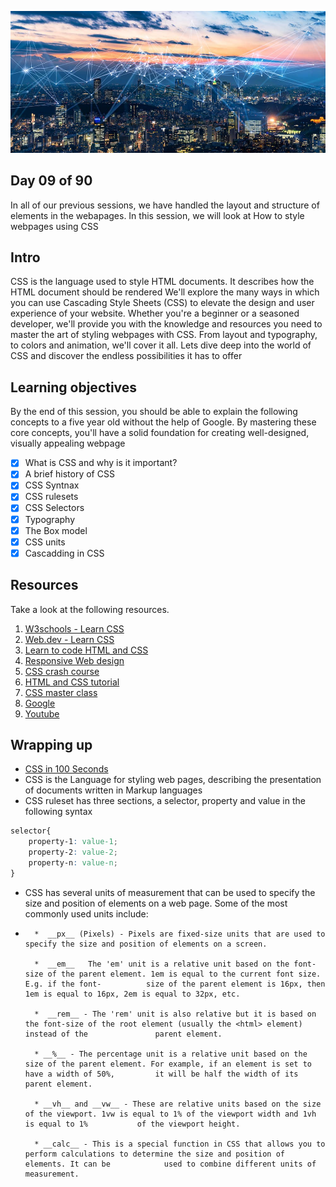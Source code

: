 ![internet](../avatar.jpg)

## Day 09 of 90
In all of our previous sessions, we have handled the layout and structure of elements in the webapages.
In this session, we will look at How to style webpages using CSS

## Intro
CSS is the language used to style HTML documents. It describes how the HTML document should be rendered
We'll explore the many ways in which you can use Cascading Style Sheets (CSS) to elevate the design and user experience of your website. Whether you're a beginner or a seasoned developer, we'll provide you with the knowledge and resources you need to master the art of styling webpages with CSS. From layout and typography, to colors and animation, we'll cover it all. Lets dive deep into the world of CSS and discover the endless possibilities it has to offer

## Learning objectives
By the end of this session, you should be able to explain the following concepts to a five year old without the help of Google. By mastering these core concepts, you'll have a solid foundation for creating well-designed, visually appealing webpage

* [X] What is CSS and why is it important?
* [X] A brief history of CSS
* [X] CSS Syntnax
* [X] CSS rulesets
* [X] CSS Selectors
* [X] Typography
* [X] The Box model
* [X] CSS units
* [X] Cascadding in CSS

## Resources
Take a look at the following resources.
1. [W3schools - Learn CSS](https://www.w3schools.com/css/)
2. [Web.dev - Learn CSS](https://web.dev/learn/css/)
3. [Learn to code HTML and CSS](https://learn.shayhowe.com/html-css/building-your-first-web-page/)
4. [Responsive Web design](https://www.freecodecamp.org/learn/responsive-web-design/)
5. [CSS crash course](https://www.youtube.com/watch?v=yfoY53QXEnI)
6. [HTML and CSS tutorial](https://www.youtube.com/watch?v=D-h8L5hgW-w)
7. [CSS master class](https://www.youtube.com/watch?v=FqmB-Zj2-PA)
8. [Google](https://www.google.com/search?q=Learn+CSS)
9. [Youtube](https://www.youtube.com/results?search_query=learn+CSS)

## Wrapping up
- [CSS in 100 Seconds](https://www.youtube.com/watch?v=OEV8gMkCHXQ)
- CSS is the Language for styling web pages, describing the presentation of documents written in Markup languages
- CSS ruleset  has three sections, a selector, property and value in the following syntax
```css
selector{
    property-1: value-1;
    property-2: value-2;
    property-n: value-n;
}
```
- CSS has several units of  measurement that can be used to specify the size and position of elements on a web page. Some of the most commonly used units include:
- 
        *  __px__ (Pixels) - Pixels are fixed-size units that are used to specify the size and position of elements on a screen.
        
        *  __em__   The 'em' unit is a relative unit based on the font-size of the parent element. 1em is equal to the current font size. E.g. if the font-          size of the parent element is 16px, then 1em is equal to 16px, 2em is equal to 32px, etc.
        
        *  __rem__ - The 'rem' unit is also relative but it is based on the font-size of the root element (usually the <html> element) instead of the               parent element.
        
        * __%__ - The percentage unit is a relative unit based on the size of the parent element. For example, if an element is set to have a width of 50%,         it will be half the width of its parent element.
        
        * __vh__ and __vw__ - These are relative units based on the size of the viewport. 1vw is equal to 1% of the viewport width and 1vh is equal to 1%           of the viewport height.
        
        * __calc__ - This is a special function in CSS that allows you to perform calculations to determine the size and position of elements. It can be            used to combine different units of measurement.
